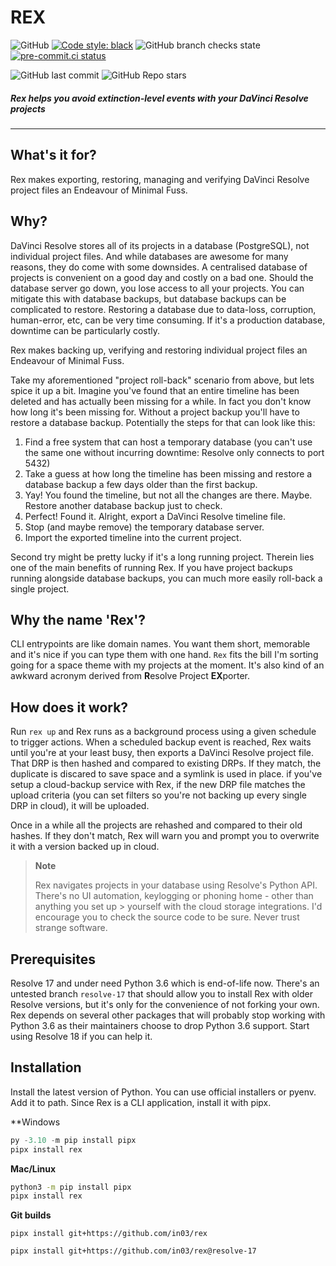 # REX

![GitHub](https://img.shields.io/github/license/in03/rex) 
[![Code style: black](https://img.shields.io/badge/code%20style-black-000000.svg)](https://github.com/psf/black)
![GitHub branch checks state](https://img.shields.io/github/checks-status/in03/rex/main)
[![pre-commit.ci status](https://results.pre-commit.ci/badge/github/in03/rex/main.svg)](https://results.pre-commit.ci/latest/github/in03/rex/main)

![GitHub last commit](https://img.shields.io/github/last-commit/in03/rex)
![GitHub Repo stars](https://img.shields.io/github/stars/in03/rex?style=social)

##### Rex helps you avoid extinction-level events with your DaVinci Resolve projects

---
 
## What's it for?
Rex makes exporting, restoring, managing and verifying DaVinci Resolve project files an Endeavour of Minimal Fuss.

## Why?

DaVinci Resolve stores all of its projects in a database (PostgreSQL), not individual project files. And while databases are awesome for many reasons, they do come with some downsides. A centralised database of projects is convenient on a good day and costly on a bad one. Should the database server go down, you lose access to all your projects. You can mitigate this with database backups, but database backups can be complicated to restore. Restoring a database due to data-loss, corruption, human-error, etc, can be very time consuming. If it's a production database, downtime can be particularly costly.

Rex makes backing up, verifying and restoring individual project files an Endeavour of Minimal Fuss. 

Take my aforementioned "project roll-back" scenario from above, but lets spice it up a bit. Imagine you've found that an entire timeline has been deleted and has actually been missing for a while. In fact you don't know how long it's been missing for. Without a project backup you'll have to restore a database backup. Potentially the steps for that can look like this:

1. Find a free system that can host a temporary database (you can't use the same one without incurring downtime: Resolve only connects to port 5432)
2. Take a guess at how long the timeline has been missing and restore a database backup a few days older than the first backup.
3. Yay! You found the timeline, but not all the changes are there. Maybe. Restore another database backup just to check.
4. Perfect! Found it. Alright, export a DaVinci Resolve timeline file.
5. Stop (and maybe remove) the temporary database server.
6. Import the exported timeline into the current project.

Second try might be pretty lucky if it's a long running project.
Therein lies one of the main benefits of running Rex. If you have project backups running alongside database backups, you can much more easily roll-back a single project.

## Why the name 'Rex'?
CLI entrypoints are like domain names. You want them short, memorable and it's nice if you can type them with one hand.
`Rex` fits the bill I'm sorting going for a space theme with my projects at the moment. It's also kind of an awkward acronym derived from **R**esolve Project **EX**porter.

## How does it work?
Run `rex up` and Rex runs as a background process using a given schedule to trigger actions.
When a scheduled backup event is reached, Rex waits until you're at your least busy, then exports a DaVinci Resolve project file.
That DRP is then hashed and compared to existing DRPs. If they match, the duplicate is discared to save space and a symlink is used in place.
if you've setup a cloud-backup service with Rex, if the new DRP file matches the upload criteria (you can set filters so you're not backing up every single DRP in cloud), it will be uploaded.

Once in a while all the projects are rehashed and compared to their old hashes. If they don't match, Rex will warn you and prompt you to overwrite it with a version backed up in cloud.

> **Note**
>
> Rex navigates projects in your database using Resolve's Python API. There's no UI automation, keylogging or phoning home - other than anything you set up > yourself with the cloud storage integrations. I'd encourage you to check the source code to be sure. Never trust strange software. 

## Prerequisites
Resolve 17 and under need Python 3.6 which is end-of-life now. There's an untested branch `resolve-17` that should allow you to install Rex with older Resolve versions, but it's only for the convenience of not forking your own. Rex depends on several other packages that will probably stop working with Python 3.6 as their maintainers choose to drop Python 3.6 support. Start using Resolve 18 if you can help it.

## Installation
Install the latest version of Python. You can use official installers or pyenv. Add it to path.
Since Rex is a CLI application, install it with pipx.

**Windows
```powershell
py -3.10 -m pip install pipx
pipx install rex
```
**Mac/Linux**
```bash
python3 -m pip install pipx
pipx install rex
```

**Git builds**

`pipx install git+https://github.com/in03/rex`

`pipx install git+https://github.com/in03/rex@resolve-17`
